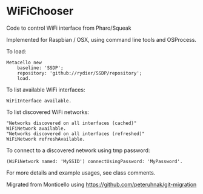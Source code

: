# WiFiChooser
Code to control WiFi interface from Pharo/Squeak

Implemented for Raspbian / OSX, using command line tools and OSProcess.

To load:
```smalltalk
Metacello new
	baseline: 'SSDP';
	repository: 'github://rydier/SSDP/repository';
	load.
```

To list available WiFi interfaces:
```smalltalk
WiFiInterface available.
```
To list discovered WiFi networks:
```smalltalk
"Networks discovered on all interfaces (cached)"
WiFiNetwork available.
"Networks discovered on all interfaces (refreshed)"
WiFiNetwork refreshAvailable.
```
To connect to a discovered network using tmp password:
```smalltalk
(WiFiNetwork named: 'MySSID') connectUsingPassword: 'MyPassword'.
```

For more details and example usages, see class comments.

Migrated from Monticello using https://github.com/peteruhnak/git-migration
